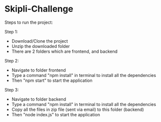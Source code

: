 # Skipli-Challenge

Steps to run the project:

 Step 1:
  - Download/Clone the project
  - Unzip the downloaded folder
  - There are 2 folders which are frontend, and backend
  
 Step 2:
  - Navigate to folder frontend
  - Type a command "npm install" in terminal to install all the dependencies
  - Then "npm start" to start the application
  
 Step 3:
  - Navigate to folder backend
  - Type a command "npm install" in terminal to install all the dependencies
  - Copy all the files in zip file (sent via email) to this folder (backend)
  - Then "node index.js" to start the application

